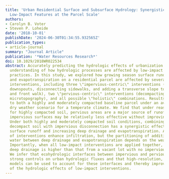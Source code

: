```yaml
---
title: 'Urban Residential Surface and Subsurface Hydrology: Synergistics Effects of
  Low-Impact Features at the Parcel Scale'
authors:
- Carolyn B. Voter
- Steven P. Loheide
date: '2018-10-01'
publishDate: '2024-06-30T01:34:55.932565Z'
publication_types:
- article-journal
summary: "Journal Article"
publication: '*Water Resources Research*'
doi: 10.1029/2018WR022534
abstract: Accurately predicting the hydrologic effects of urbanization requires an
  understanding of how hydrologic processes are affected by low-impact development
  practices. In this study, we explored how growing season surface runoff, deep drainage,
  and evapotranspiration on a residential parcel are affected by several low-impact
  interventions, including three \"impervious-centric\" interventions (disconnecting
  downspouts, disconnecting sidewalks, and adding a transverse slope to the driveway
  and front walk), two \"pervious-centric\" interventions (decompacting soil and adding
  microtopography), and all possible \"holistic\" combinations. Results were compared
  to both a highly and moderately compacted baseline parcel under an average and a
  dry weather scenario for a temperate climate. We find that under reasonable assumptions
  for highly compacted soil, pervious areas are a major source of runoff and disconnecting
  impervious surfaces may be relatively less effective without improving soil conditions.
  Under both highly and moderately compacted soil conditions, combining efforts to
  decompact soil with impervious disconnection has a synergistic effect on reducing
  surface runoff and increasing deep drainage and evapotranspiration. All combinations
  of interventions enhance infiltration, but the partitioning of additional root zone
  water between deep drainage and evapotranspiration depends on the weather scenario.
  Importantly, when all low-impact interventions are applied together, growing season
  deep drainage is higher than that from a vacant lot with no impervious surfaces.
  We infer that ecohydrologic interfaces between impervious and pervious areas are
  strong controls on urban hydrologic fluxes and that high-resolution, process-based
  models can be used to account for these interfaces and thereby improve predictions
  of the hydrologic effects of low-impact interventions.
---
```

